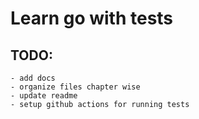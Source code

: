 # Learn go with tests


## TODO:
    - add docs
    - organize files chapter wise
    - update readme
    - setup github actions for running tests
